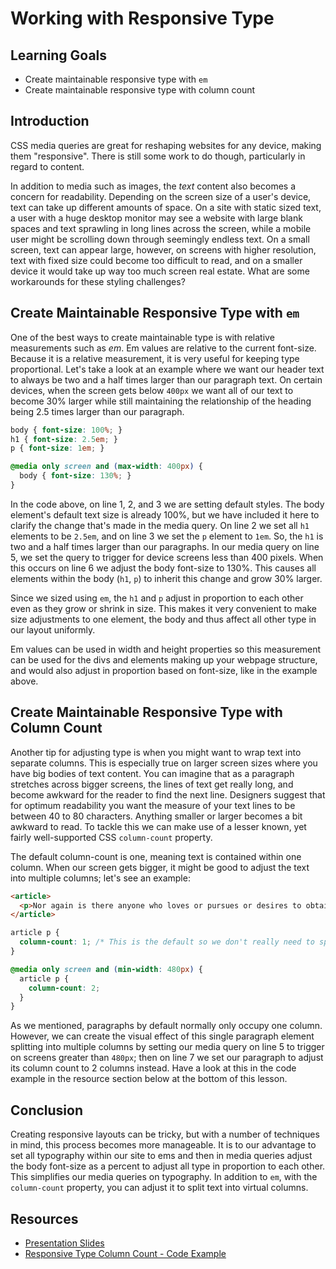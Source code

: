 # Working with Responsive Type

## Learning Goals

- Create maintainable responsive type with `em`
- Create maintainable responsive type with column count

## Introduction

CSS media queries are great for reshaping websites for any device, making
them "responsive". There is still some work to do though, particularly
in regard to content. 

In addition to media such as images, the _text_ content also becomes a concern
for readability. Depending on the screen size of a user's device, text can take
up different amounts of space. On a site with static sized text, a user with a
huge desktop monitor may see a website with large blank spaces and text
sprawling in long lines across the screen, while a mobile user might be
scrolling down through seemingly endless text. On a small screen, text can
appear large, however, on screens with higher resolution, text with fixed size
could become too difficult to read, and on a smaller device it would take up way
too much screen real estate. What are some workarounds for these styling
challenges?

## Create Maintainable Responsive Type with `em`

One of the best ways to create maintainable type is with relative
measurements such as _em_. Em values are relative to the current font-size.
Because it is a relative measurement, it is very useful for keeping type
proportional. Let's take a look at an example where we want our header text
to always be two and a half times larger than our paragraph text. On certain
devices, when the screen gets below `400px` we want all of our text to become
30% larger while still maintaining the relationship of the heading being
2.5 times larger than our paragraph.

```css
body { font-size: 100%; }
h1 { font-size: 2.5em; }
p { font-size: 1em; }

@media only screen and (max-width: 400px) {
  body { font-size: 130%; }  
}
```

In the code above, on line 1, 2, and 3 we are setting default styles. The body
element's default text size is already 100%, but we have included it here to
clarify the change that's made in the media query. On line 2 we set all `h1`
elements to be `2.5em`, and on line 3 we set the `p` element to `1em`. So, the `h1` is
two and a half times larger than our paragraphs. In our media query on line 5, we
set the query to trigger for device screens less than 400 pixels. When this
occurs on line 6 we adjust the body font-size to 130%. This causes all elements
within the body (`h1`, `p`) to inherit this change and grow 30% larger.

Since we sized using `em`, the `h1` and `p` adjust in proportion to each other even as
they grow or shrink in size. This makes it very convenient to make size
adjustments to one element, the body and thus affect all other type in our
layout uniformly.

Em values can be used in width and height properties so this measurement can be
used for the divs and elements making up your webpage structure, and would also
adjust in proportion based on font-size, like in the example above.

## Create Maintainable Responsive Type with Column Count

Another tip for adjusting type is when you might want to wrap text into separate
columns. This is especially true on larger screen sizes where you have big bodies
of text content. You can imagine that as a paragraph stretches across bigger screens,
the lines of text get really long, and become awkward for the reader to find the next
line. Designers suggest that for optimum readability you want the measure of your
text lines to be between 40 to 80 characters. Anything smaller or larger becomes a
bit awkward to read. To tackle this we can make use of a lesser known, yet fairly
well-supported CSS `column-count` property.

The default column-count is one, meaning text is contained within one column. When
our screen gets bigger, it might be good to adjust the text into multiple columns;
let's see an example:

```html
<article>
  <p>Nor again is there anyone who loves or pursues or desires to obtain pain of itself, because it is pain, but occasionally circumstances occur in which toil and pain can procure him some great pleasure. To take a trivial example, which of us ever undertakes laborious physical exercise, except to obtain some advantage from it? But who has any right to find fault with a man who chooses to enjoy a pleasure that has no annoying consequences, or one who avoids a pain that produces no resultant pleasure?</p>
</article>
```

```css
article p {
  column-count: 1; /* This is the default so we don't really need to specify */
}

@media only screen and (min-width: 480px) {
  article p {
    column-count: 2;  
  }
}
```

As we mentioned, paragraphs by default normally only occupy one column. However,
we can create the visual effect of this single paragraph element splitting into
multiple columns by setting our media query on line 5 to trigger on screens
greater than `480px`; then on line 7 we set our paragraph to adjust its column
count to 2 columns instead. Have a look at this in the code example in the
resource section below at the bottom of this lesson.

## Conclusion

Creating responsive layouts can be tricky, but with a number of techniques in mind,
this process becomes more manageable. It is to our advantage to set all typography
within our site to ems and then in media queries adjust the body font-size as a
percent to adjust all type in proportion to each other. This simplifies our media
queries on typography. In addition to `em`, with the `column-count` property, you
can adjust it to split text into virtual columns.

## Resources

- [Presentation Slides](https://docs.google.com/presentation/d/1j_i5pGPB5lHbgr4fpdUDheRBv2kAeOk_yhfd1Uc2f3s/edit?usp=sharing)
- [Responsive Type Column Count - Code Example](http://jsfiddle.net/flatiron_school/vy43K/2/)
